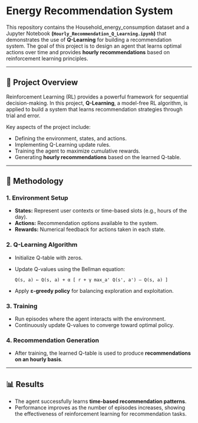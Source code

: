 # Energy Recommendation System

This repository contains the Household_energy_consumption dataset and a Jupyter Notebook **(`Hourly_Recommendation_Q_Learning.ipynb`)** that demonstrates the use of **Q-Learning** for building a recommendation system. The goal of this project is to design an agent that learns optimal actions over time and provides **hourly recommendations** based on reinforcement learning principles.

---

## 📖 Project Overview

Reinforcement Learning (RL) provides a powerful framework for sequential decision-making. In this project, **Q-Learning**, a model-free RL algorithm, is applied to build a system that learns recommendation strategies through trial and error.

Key aspects of the project include:

* Defining the environment, states, and actions.
* Implementing Q-Learning update rules.
* Training the agent to maximize cumulative rewards.
* Generating **hourly recommendations** based on the learned Q-table.

---

## 🔬 Methodology

### 1. Environment Setup

* **States:** Represent user contexts or time-based slots (e.g., hours of the day).
* **Actions:** Recommendation options available to the system.
* **Rewards:** Numerical feedback for actions taken in each state.

### 2. Q-Learning Algorithm

* Initialize Q-table with zeros.
* Update Q-values using the Bellman equation:

      Q(s, a) ← Q(s, a) + α [ r + γ max_a' Q(s', a') – Q(s, a) ]

* Apply **ε-greedy policy** for balancing exploration and exploitation.

### 3. Training

* Run episodes where the agent interacts with the environment.
* Continuously update Q-values to converge toward optimal policy.

### 4. Recommendation Generation

* After training, the learned Q-table is used to produce **recommendations on an hourly basis**.

---

## 📊 Results

* The agent successfully learns **time-based recommendation patterns**.
* Performance improves as the number of episodes increases, showing the effectiveness of reinforcement learning for recommendation tasks.
